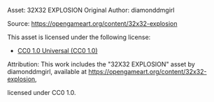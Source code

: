 Asset: 32X32 EXPLOSION
Original Author: diamonddmgirl



Source: https://opengameart.org/content/32x32-explosion



This asset is licensed under the following license:

* [CC0 1.0 Universal (CC0 1.0)](https://creativecommons.org/publicdomain/zero/1.0/)



Attribution:
This work includes the "32X32 EXPLOSION" asset by diamonddmgirl,
available at https://opengameart.org/content/32x32-explosion,

licensed under CC0 1.0.


